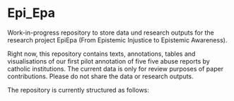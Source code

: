# Epi_Epa

Work-in-progress repository to store data und research outputs for the research project EpiEpa (From Epistemic Injustice to Epistemic Awareness).

Right now, this repository contains texts, annotations, tables and visualisations of our first pilot annotation of five five abuse reports by catholic institutions. The current data is only for review purposes of paper contributions. Please do not share the data or research outputs.

The repository is currently structured as follows:
